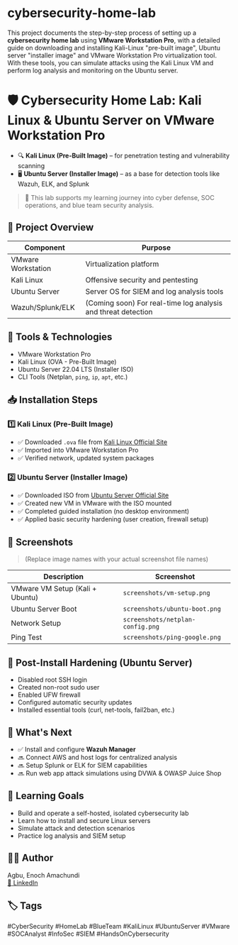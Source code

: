 # cybersecurity-home-lab

This project documents the step-by-step process of setting up a **cybersecurity home lab** using **VMware Workstation Pro**, with a detailed guide on downloading and installing Kali-Linux "pre-built image", Ubuntu server "installer image" and VMware Workstation Pro virtualization tool. With these tools, you can simulate attacks using the Kali Linux VM and perform log analysis and monitoring on the Ubuntu server.

# 🛡️ Cybersecurity Home Lab: Kali Linux & Ubuntu Server on VMware Workstation Pro

- 🔍 **Kali Linux (Pre-Built Image)** – for penetration testing and vulnerability scanning  
- 🖥️ **Ubuntu Server (Installer Image)** – as a base for detection tools like Wazuh, ELK, and Splunk  

> 🎯 This lab supports my learning journey into cyber defense, SOC operations, and blue team security analysis.

## 📁 Project Overview

| Component          | Purpose                                                   |
|--------------------|-----------------------------------------------------------|
| VMware Workstation | Virtualization platform                                   |
| Kali Linux         | Offensive security and pentesting                         |
| Ubuntu Server      | Server OS for SIEM and log analysis tools                 |
| Wazuh/Splunk/ELK   | (Coming soon) For real-time log analysis and threat detection |

## 🧰 Tools & Technologies

- VMware Workstation Pro
- Kali Linux (OVA - Pre-Built Image)
- Ubuntu Server 22.04 LTS (Installer ISO)
- CLI Tools (Netplan, `ping`, `ip`, `apt`, etc.)

## 📥 Installation Steps

### 1️⃣ Kali Linux (Pre-Built Image)
- ✅ Downloaded `.ova` file from [Kali Linux Official Site](https://www.kali.org/get-kali/#kali-virtual-machines)
- ✅ Imported into VMware Workstation Pro
- ✅ Verified network, updated system packages

### 2️⃣ Ubuntu Server (Installer Image)
- ✅ Downloaded ISO from [Ubuntu Server Official Site](https://ubuntu.com/download/server)
- ✅ Created new VM in VMware with the ISO mounted
- ✅ Completed guided installation (no desktop environment)
- ✅ Applied basic security hardening (user creation, firewall setup)

## 📸 Screenshots
> (Replace image names with your actual screenshot file names)

| Description                      | Screenshot                          |
|----------------------------------|-------------------------------------|
| VMware VM Setup (Kali + Ubuntu) | `screenshots/vm-setup.png`          |
| Ubuntu Server Boot              | `screenshots/ubuntu-boot.png`       |
| Network Setup                   | `screenshots/netplan-config.png`    |
| Ping Test                       | `screenshots/ping-google.png`       |

## 🔐 Post-Install Hardening (Ubuntu Server)
- Disabled root SSH login
- Created non-root sudo user
- Enabled UFW firewall
- Configured automatic security updates
- Installed essential tools (curl, net-tools, fail2ban, etc.)

## 🚀 What's Next

- ✅ Install and configure **Wazuh Manager**  
- 🔜 Connect AWS and host logs for centralized analysis  
- 🔜 Setup Splunk or ELK for SIEM capabilities  
- 🔜 Run web app attack simulations using DVWA & OWASP Juice Shop  

## 🎯 Learning Goals
- Build and operate a self-hosted, isolated cybersecurity lab  
- Learn how to install and secure Linux servers  
- Simulate attack and detection scenarios  
- Practice log analysis and SIEM setup  

## 👨‍💻 Author
Agbu, Enoch Amachundi  
[🔗 LinkedIn](https://www.linkedin.com/in/agbuenoch)   

## 🏷️ Tags
#CyberSecurity #HomeLab #BlueTeam #KaliLinux #UbuntuServer #VMware #SOCAnalyst #InfoSec #SIEM #HandsOnCybersecurity

